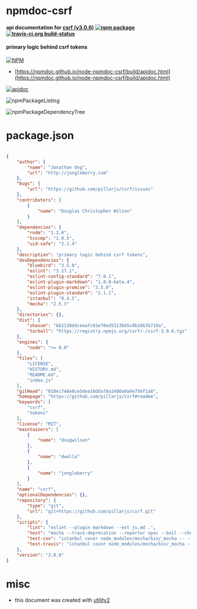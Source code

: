 # npmdoc-csrf

#### api documentation for  [csrf (v3.0.6)](https://github.com/pillarjs/csrf#readme)  [![npm package](https://img.shields.io/npm/v/npmdoc-csrf.svg?style=flat-square)](https://www.npmjs.org/package/npmdoc-csrf) [![travis-ci.org build-status](https://api.travis-ci.org/npmdoc/node-npmdoc-csrf.svg)](https://travis-ci.org/npmdoc/node-npmdoc-csrf)

#### primary logic behind csrf tokens

[![NPM](https://nodei.co/npm/csrf.png?downloads=true&downloadRank=true&stars=true)](https://www.npmjs.com/package/csrf)

- [https://npmdoc.github.io/node-npmdoc-csrf/build/apidoc.html](https://npmdoc.github.io/node-npmdoc-csrf/build/apidoc.html)

[![apidoc](https://npmdoc.github.io/node-npmdoc-csrf/build/screenCapture.buildCi.browser.%252Ftmp%252Fbuild%252Fapidoc.html.png)](https://npmdoc.github.io/node-npmdoc-csrf/build/apidoc.html)

![npmPackageListing](https://npmdoc.github.io/node-npmdoc-csrf/build/screenCapture.npmPackageListing.svg)

![npmPackageDependencyTree](https://npmdoc.github.io/node-npmdoc-csrf/build/screenCapture.npmPackageDependencyTree.svg)



# package.json

```json

{
    "author": {
        "name": "Jonathan Ong",
        "url": "http://jongleberry.com"
    },
    "bugs": {
        "url": "https://github.com/pillarjs/csrf/issues"
    },
    "contributors": [
        {
            "name": "Douglas Christopher Wilson"
        }
    ],
    "dependencies": {
        "rndm": "1.2.0",
        "tsscmp": "1.0.5",
        "uid-safe": "2.1.4"
    },
    "description": "primary logic behind csrf tokens",
    "devDependencies": {
        "bluebird": "3.5.0",
        "eslint": "3.17.1",
        "eslint-config-standard": "7.0.1",
        "eslint-plugin-markdown": "1.0.0-beta.4",
        "eslint-plugin-promise": "3.5.0",
        "eslint-plugin-standard": "2.1.1",
        "istanbul": "0.4.5",
        "mocha": "2.5.3"
    },
    "directories": {},
    "dist": {
        "shasum": "b61120ddceeafc91e76ed5313bb5c0b2667b710a",
        "tarball": "https://registry.npmjs.org/csrf/-/csrf-3.0.6.tgz"
    },
    "engines": {
        "node": ">= 0.8"
    },
    "files": [
        "LICENSE",
        "HISTORY.md",
        "README.md",
        "index.js"
    ],
    "gitHead": "018ec746e8ce5dea10dda78a2480a0a9e756f1a8",
    "homepage": "https://github.com/pillarjs/csrf#readme",
    "keywords": [
        "csrf",
        "tokens"
    ],
    "license": "MIT",
    "maintainers": [
        {
            "name": "dougwilson"
        },
        {
            "name": "dwolla"
        },
        {
            "name": "jongleberry"
        }
    ],
    "name": "csrf",
    "optionalDependencies": {},
    "repository": {
        "type": "git",
        "url": "git+https://github.com/pillarjs/csrf.git"
    },
    "scripts": {
        "lint": "eslint --plugin markdown --ext js,md .",
        "test": "mocha --trace-deprecation --reporter spec --bail --check-leaks test/",
        "test-cov": "istanbul cover node_modules/mocha/bin/_mocha -- --trace-deprecation --reporter dot --check-leaks test/",
        "test-travis": "istanbul cover node_modules/mocha/bin/_mocha --report lcovonly -- --trace-deprecation --reporter spec --check-leaks test/"
    },
    "version": "3.0.6"
}
```



# misc
- this document was created with [utility2](https://github.com/kaizhu256/node-utility2)
